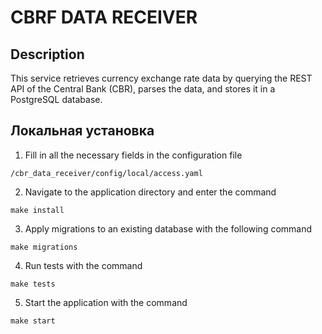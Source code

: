 # CBRF DATA RECEIVER

## Description

This service retrieves currency exchange rate data by querying the REST API 
of the Central Bank (CBR), parses the data, and stores it in a PostgreSQL database.

## Локальная установка

1. Fill in all the necessary fields in the configuration file

`/cbr_data_receiver/config/local/access.yaml`

2. Navigate to the application directory and enter the command

`make install`

3. Apply migrations to an existing database with the following command

`make migrations`

4. Run tests with the command

`make tests`

5. Start the application with the command

`make start`
